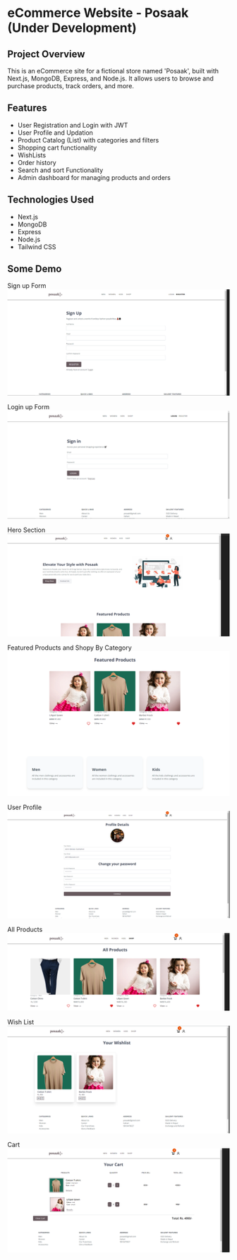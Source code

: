 # eCommerce Website - Posaak (Under Development)

## Project Overview

This is an eCommerce site for a fictional store named 'Posaak', built with Next.js, MongoDB, Express, and Node.js. It allows users to browse and purchase products, track orders, and more.

## Features

- User Registration and Login with JWT
- User Profile and Updation
- Product Catalog (List) with categories and filters
- Shopping cart functionality
- WishLists
- Order history
- Search and sort Functionality
- Admin dashboard for managing products and orders

## Technologies Used

- Next.js
- MongoDB
- Express
- Node.js
- Tailwind CSS

## Some Demo

Sign up Form
![Register Form](image-8.png)

Login up Form
![Login Form](image-7.png)

Hero Section
![Hero Section](image.png)

Featured Products and Shopy By Category
![Featured Products and Shop By Category](image-2.png)

User Profile
![User Profile](image-3.png)

All Products
![All Products](image-4.png)

Wish List
![Wishlist](image-5.png)

Cart
![Cart](image-6.png)
